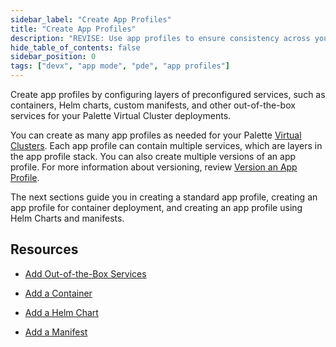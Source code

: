 ```yaml
---
sidebar_label: "Create App Profiles"
title: "Create App Profiles"
description: "REVISE: Use app profiles to ensure consistency across your Palette Virtual Clusters."
hide_table_of_contents: false
sidebar_position: 0
tags: ["devx", "app mode", "pde", "app profiles"]
---
```



Create app profiles by configuring layers of preconfigured services, such as containers, Helm charts, custom manifests, and other out-of-the-box services for your Palette Virtual Cluster deployments.

You can create as many app profiles as needed for your Palette [Virtual Clusters](../../../devx/palette-virtual-clusters/palette-virtual-clusters.md). Each app profile can contain multiple services, which are layers in the app profile stack. You can also create multiple versions of an app profile. For more information about versioning, review [Version an App Profile](../modify-app-profiles/version-app-profile.md). 

The next sections guide you in creating a standard app profile, creating an app profile for container deployment, and creating an app profile using Helm Charts and manifests.


## Resources

- [Add Out-of-the-Box Services](create-out-of-box-app-profile.md)

- [Add a Container](container-deployment.md)

- [Add a Helm Chart](create-helm-app-profile.md)

- [Add a Manifest](create-manifest-app-profile.md)
